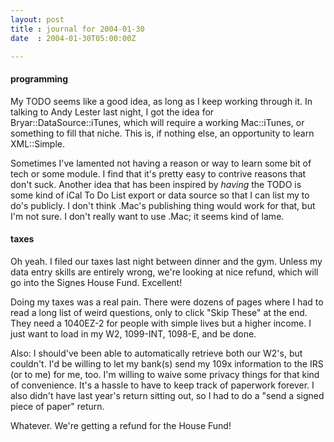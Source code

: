 ```yaml
---
layout: post
title : journal for 2004-01-30
date  : 2004-01-30T05:00:00Z

---
```

<h4>programming</h4>My TODO seems like a good idea, as long as I keep working through it.  In talking to Andy Lester last night, I got the idea for Bryar::DataSource::iTunes, which will require a working Mac::iTunes, or something to fill that niche.  This is, if nothing else, an opportunity to learn XML::Simple.

Sometimes I've lamented not having a reason or way to learn some bit of tech or some module.  I find that it's pretty easy to contrive reasons that don't suck. Another idea that has been inspired by <em>having</em> the TODO is some kind of iCal To Do List export or data source so that I can list my to do's publicly. I don't think .Mac's publishing thing would work for that, but I'm not sure.  I don't really want to use .Mac; it seems kind of lame.<h4>taxes</h4>Oh yeah.  I filed our taxes last night between dinner and the gym.  Unless my data entry skills are entirely wrong, we're looking at nice refund, which will go into the Signes House Fund.  Excellent!

Doing my taxes was a real pain.  There were dozens of pages where I had to read a long list of weird questions, only to click "Skip These" at the end.  They need a 1040EZ-2 for people with simple lives but a higher income.  I just want to load in my W2, 1099-INT, 1098-E, and be done.

Also:  I should've been able to automatically retrieve both our W2's, but couldn't.  I'd be willing to let my bank(s) send my 109x information to the IRS (or to me) for me, too.  I'm willing to waive some privacy things for that kind of convenience.  It's a hassle to have to keep track of paperwork forever.  I also didn't have last year's return sitting out, so I had to do a "send a signed piece of paper" return.

Whatever.  We're getting a refund for the House Fund!

